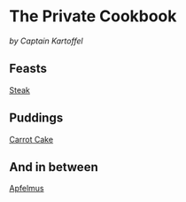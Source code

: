 # The Private Cookbook
_by Captain Kartoffel_


## Feasts
[Steak](https://theprivatecookbook.github.io/food/meals/steak.html)
## Puddings
[Carrot Cake](https://theprivatecookbook.github.io/food/puddings/carrot_cake.html)
## And in between
[Apfelmus](https://theprivatecookbook.github.io/food/other/apfelmus.html)